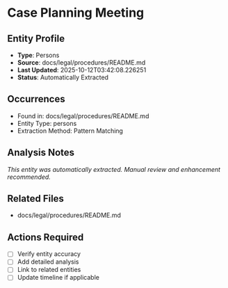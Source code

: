 # Case Planning Meeting

## Entity Profile
- **Type**: Persons
- **Source**: docs/legal/procedures/README.md
- **Last Updated**: 2025-10-12T03:42:08.226251
- **Status**: Automatically Extracted

## Occurrences
- Found in: docs/legal/procedures/README.md
- Entity Type: persons
- Extraction Method: Pattern Matching

## Analysis Notes
*This entity was automatically extracted. Manual review and enhancement recommended.*

## Related Files
- docs/legal/procedures/README.md

## Actions Required
- [ ] Verify entity accuracy
- [ ] Add detailed analysis
- [ ] Link to related entities
- [ ] Update timeline if applicable
